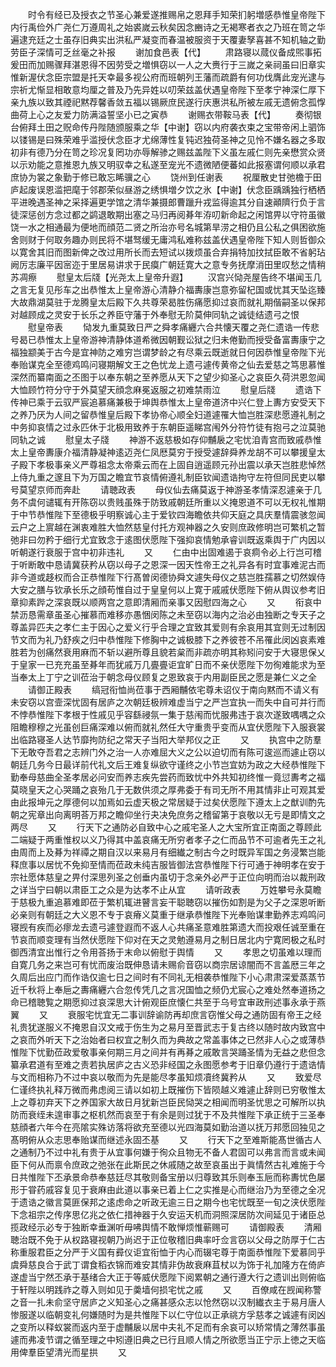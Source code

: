 <!-- { "loadSidebar": true } -->
　　时令有经已及授衣之节圣心兼爱遂推赐帛之恩拜手知荣扪躬増感恭惟皇帝陛下内行禹俭外广尧仁万遵周礼之始裘嵗云秋矣因念豳诗之无褐寒者衣之乃班在笥之华遍逮充廷之士虽存旧典实出洪私严凝变而春温被服资于天覆妻孥喜甚不知机轴之勤劳臣子深情可乏丝毫之补报
　　谢加食邑表【代】
　　肃路寝以蒇仪备成煕事拓爰田而加赐骤拜湛恩得不因劳受之増惧窃以一人之大赉行于三嵗之亲祠虽曰旧章实惟新渥伏念臣宗盟是托天幸最多视公府而班朝列王藩而疏爵有何功伐膺此宠光逮与宗祈尤惭显相敢意均厘之普及乃先异姓以叨荣兹盖伏遇皇帝陛下至孝宁神深仁厚下亲九族以致其禋祀黙荐馨香敛五福以锡厥庶民遂行庆惠洪私所被左戚无遗俯念孤惸曲荷上心之友爱力防满溢誓坚小已之寅恭
　　谢赐衣带鞍马表【代】
　　奏彻银台俯拜土田之贶命传丹陛随颁服乘之华【中谢】窃以内府袭衣束之宝带帝闲上驷饰以镂锡是曰殊荣难乎滥授伏念臣才尤绵薄性复钝迟独荷圣神之见怜不嫌名器之多取初非有德乃分在笥之珍况复罔功亦辱解骖之赐兹盖陛下义虽左戚仁则先亲懋赏众贤以示劝能之意推恩九族又明驭幸之私遂至宠光不遗微陋便蕃如此报塞谓何顺以承君庶协为裳之象勤于修已敢忘睎骥之心
　　饶州到任谢表
　　祝厘散史甘弛檐于田庐起废误恩滥把麾于邻郡荣似昼游之绣惧増夕饮之氷【中谢】伏念臣踽踽独行栖栖平进晚遇圣神之采择遍更学馆之清华兼摄郎曹躐升戎监得逾其分自速顚隮行负于言徒深惩创方念过都之鹢退敢期出塞之马归再阅朞年洊叨新命起之闲馆畀以守符虽徽饶一水之相通最为便地而顔范二贤之所治亦号名城第旱涝之相仍且公私之俱困欲施舍则财于何取务趣办则民将不堪驽缓无庸鸿私难称兹盖伏遇皇帝陛下知人则哲御众以寛舍其旧而图新俾之改过用所长而去短试以拨烦虽合弃捐特加抆拭臣敢不省躬玷阙厉志廉平因宻迩于里居易讲求于民瘼广朝廷寛大之意专务抚摩消田里叹愁之情稍苏凋瘵
　　慰皇太后牋【光尧太上皇帝升遐】
　　汉宫兴恸尧屋告终不堪闻玉几之言无复见彤车之出恭惟太上皇帝游心清静介福夀康岂意弥留杞国或忧其天坠迄臻大故鼎湖莫驻于龙腾皇太后殿下久共尊荣曷胜伤痛愿抑过哀而就礼期偕嗣圣以保邦对越顾成之灵安于长乐之养臣守藩于外奉慰无阶莫伸同轨之诚徒结遗弓之恨
　　慰皇帝表
　　恸发九重莫致日严之舜孝痛纒六合共懐天覆之尧仁遗诰一传悲号曷已恭惟太上皇帝游神清静体道希微因朝觐讼狱之归未倦勤而授受备富夀康宁之福独颛美于古今是宜神防之难穷岂谓梦龄之有尽乘云既逝就日何因恭惟皇帝陛下光奉贻谋克全至德鸡鸣问寝期解文王之色忧龙上遗弓遽传黄帝之仙去爱慈之笃思慕惟深然而纂南面之丕图于以奉东朝之至养愿从天下之望少抑圣心之哀臣久荷洪恩忽闻大恤顾竹符分守于外莫望天顔念麻冕返服之初难禁雨泣
　　慰皇后牋
　　遗诰下传神已乘于云驭严宸追慕痛兼极于坤舆恭惟太上皇帝道济中兴仁登上夀方安受天下之养乃厌为人间之留恭惟皇后殿下孝协帝心顺全妇道遽罹大恤岂胜深悲愿遵礼制之中务抑哀情之过永匹休于北极用致养于东朝臣遥睇宫闱外分符竹徒有抱弓之泣莫驰同轨之诚
　　慰皇太子牋
　　神游不返慈极如存仰黼扆之宅忧洎青宫而致戚恭惟太上皇帝夀康介福清静凝神逺迈尧仁凤厯莫穷于授受遽辞舜养龙胡不可以攀援皇太子殿下孝极事亲义严尊祖念太帝乘云而在上固自逍遥顾元孙出震以承天岂胜悲悼然上侍九重之邃且下为万国之瞻宜节哀情俯遵礼制臣钦闻遗诰拘守左符但同民吏以攀号莫望京师而奔赴
　　请聴政表
　　母仪仙去痛莫返于神游圣孝情深忍遽亲于几务不虞何谴辄有开陈窃以贵贱虽殊于防致戚朝廷所重以义掩恩道不可以无权礼惟期于中节恭惟陛下至德极乎明察诚心主于爱钦四海瞻依共仰天庭之具庆羣情震骇忽闻云户之上賔越在渊衷难胜大恤然慈皇付托方观神器之久安则庶政修明岂可繁机之暂弛非曰勿矜于细行尤宜致念于逺图伏愿陛下强抑哀情勉承睿训既返乘舆于广内因以听朝遂行衰服于宫中初非违礼
　　又
　　仁由中出固难遏于哀痌令必上行岂可稽于听断敢中恳请冀获矜从窃以母子之恩深一因天性帝王之礼异各有时宜事难泥古而非今道或趍权而合正恭惟陛下行髙曽闵德协舜文遽失母仪之慈岂胜孺慕之切然娱侍大安之膳与钦承长乐之顔苟惟自过于皇皇何以上寛于戚戚伏愿陛下俯从舆议参考旧章抑素跸之深哀既以顺两宫之意即清厢而亲事又因慰四海之心
　　又
　　衔哀中禁沥恳需章虽圣心摧慕而难移亦愚悃闵陈之未至窃以海内之治必由独断之专天子之尊盖异匹夫之孝仁主于因心之爱义行乎合理之宜致其爱则有余哀用其宜则无过制因节文而为礼乃舒疾之归中恭惟陛下修胸中之诚极膝下之养彼苍不吊罹此闵凶哀素难胜若为创痛然衰用麻而不斩以避所尊且貌若枲而非疏亦明其称矧问安于大寝思保乂于皇家一已充充虽至朞年而犹戚万几亹亹讵宜旷日而不亲伏愿陛下勿徇难能求为至当奉太上丁宁之训莅治于朝念母仪顾复之恩致哀于内用副臣民之愿是兼仁义之全
　　请御正殿表
　　缟冠衔恤尚莅事于西厢黼依宅尊未诏仪于南向黙而不请义有未安窃以宫壸深忧固有居庐之次朝廷极辨难虚当宁之严岂宜执一而失中自可并行而不悖恭惟陛下孝根于性戚见乎容繇祲氛一集于慈闱而忧服弗违于哀次遂致喁喁之众阻瞻穆穆之光虽创巨痛深难以俯而就礼然任大守重贵乎变而从宜伏愿陛下入服衰裳出临路寝圣人达节靡拘防纪之常天子当阳大举邦仪之正
　　又
　　执宫中之防羣下无敢夺吾君之志辨门外之治一人亦难屈大义之公以迫切而有陈可逡巡而遽止窃以朝廷几务今日最详前代礼文后王难复纵欲守谨终之小节岂宜妨为政之大经恭惟陛下勤奉母慈曲全圣孝居必问安而养志疾先尝药而致忧中外共知初终惟一竟愆夀考之福莫晓皇天之心哭踊之哀殆几于无数供须之厚弗委于有司无所不用其情非止可观其爱由此报坤元之厚德何以加焉如云虚天极之常居疑于过矣伏愿陛下遵太上之猷训酌先朝之宪章出向离明荅万邦之瞻仰坐行夬决免庶务之稽留第于哀敬以无亏是即情文之两尽
　　又
　　行天下之通防必自致中心之戚宅圣人之大宝所宜正南面之尊顾此二端疑于两重惟权以义乃得其中盖哀痛无所穷者孝子之仁而品节不可逾者先王之礼由周而上及朞为祥禫之期自汉以来易月有细纎之制古今之时既异军国之务浸繁岂能释庶事以居忧不免抑至情而莅政未纯吉服皆御法宫恭惟陛下行可通于神明孝在安于宗社愿体慈皇之畀付深思列圣之创垂内虽切于念亲外必严于正位向明而治以裁刑政之详当宁曰朝以肃臣工之众是为达孝不止从宜
　　请听政表
　　万姓攀号永莫瞻于慈极九重追慕难即莅于繁机辄进瞽言妄干聪聴窃以摧伤如割是为父子之深恩听断必亲则有朝廷之大义恩不专于哀瘠义莫重于继承恭惟陛下光奉贻谋聿勤养志鸡鸣问寝觊有疾而必瘳龙去遗弓遽登遐而不返人心共痛圣意难胜第遗大而投艰任诚至重在节哀而顺变理有当然伏愿陛下仰对在天之灵勉遵易月之制日居北内宁寛罔极之私时御西清宜出惟行之令用荅扬于末命以俯慰于舆情
　　又
　　孝思之切虽难以理而自寛几务之来岂可有忧而废治既伸恳请未赐俞音窃以商宗居谅闇而不言盖厯三年之久周后出应门而作诰仅逾七日之间时有不同礼无相袭恭惟陛下小心肃肃深爱蒸蒸节近千秋将上奉巵之夀痛纒六合忽传凭几之言况国恤之频仍尤宸心之难处然奉道扬之命已稽聴覧之期愿抑过哀深思大计俯观臣庶懐仁共至于乌号宜审政刑述事永承于燕翼
　　又
　　衰服宅忧宜无二事训辞谕防再却庶言窃惟父母之通防固有帝王之经礼贵犹遂服义不掩恩自汉文戒于伤生为之易月至晋武志于复古终以随时故内致宫中之哀而外听天下之治始者曰权宜之制久而为典故之常盖事体之已然非人心之或薄恭惟陛下忧勤莅政爱敬事亲何期三月之间并有再朞之戚敢言哭踊圣情为无益之悲但念纂承君道有至难之责若执居庐之古义恐非经国之永图愿参考于旧章仍遵行于遗诰情与文而相称乃不过中哀以敬而为先是能尽孝虽知烦凟终冀矜从
　　又
　　致爱尽仁谨终执礼释万微而弗虑阅三请以如初上既摧伤下皆陨越义难遽止辞则已穷敬惟太上之尊初弃天下之养国家大故日月犹新岂臣民恸哭之相闻而明圣忧思之可解所以执防而衰绖未遑审事之枢机然而哀至于有余是则过犹于不及共惟陛下承正统于三圣奉慈顔者六年今在亮隂实殊访落将欲充至德以光四海莫如勤治道以抚万邦愿回独见之髙明俯从众志思奉贻谋而继述永固丕基
　　又
　　行天下之至难斯能髙世循古人之通制乃不过中礼有贵于从宜事何嫌于徇众且物无不备人君固可以弗言而言或未闻臣下何从而禀令庶政之弛张在此斯民之休戚随之故至哀虽出于眞情然古礼难施于今日共惟陛下丕承景命恭奉慈廷尽其敬则备宝册以归尊致其乐则奉玉巵而称夀忧色屡形于甞药戚容复见于衰麻由此道以事亲已着上仁之实推是心而继治乃为至德之全况于遗诰之徽言莫匪保邦之逺虑命之听政无逾三日之期今也宅忧既至一旬之浃伏愿陛下念祖宗之传序思亿兆之依仁措神器于久安运天机而洞照深居防次间延见于诸臣总揽政经示必专于独断幸垂渊听毋咈舆情不敢惮烦惟蕲赐可
　　请御殿表
　　清厢聴治既不免于从权路寝视朝乃尚迟于正位敬稽旧典率吁佥言窃以父母之防厚于仁古称重服君臣之分严于义国有彛仪讵宜衔恤于内心而辍宅尊于南面恭惟陛下爱慕同乎虞舜慈良合于武丁谓食稻衣锦而难安其情非伪故衰麻苴杖以为饰于礼加隆方在倚庐遂虚当宁然丕承于基绪合大正于等威伏愿陛下阅累朝之通行遵大行之遗训出则俯临于轩陛以明践祚之尊入则如见于羮墙何损宅忧之戚
　　又
　　百僚咸在觊闻称警之音一扎未俞坚守居庐之义知圣心之痛甚感众志以怆然窃以汉制纎衣主于易月唐人惨服遂以临朝变礼何嫌随时为是共惟陛下以仁守位以正承祧方孚慈孝之诚遽有闵凶之变所以释蚁裳而返内至于虚黼扆以居中夫礼不足而有余哀可以矫常情之薄然事虽遽而弗凌节谓之循至理之中矧遵旧典之已行且顺人情之所欲愿当正宁示上徳之天临用俾羣臣望清光而星拱
　　又
